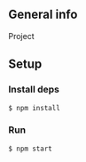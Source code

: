 ## General info

Project

## Setup

### Install deps

```
$ npm install
```

### Run

```
$ npm start
```
